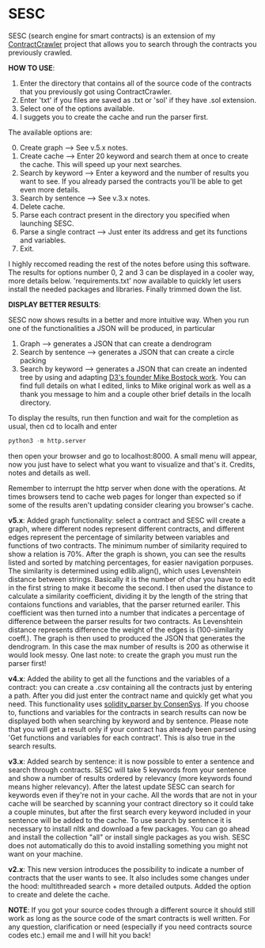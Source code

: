 # SESC
SESC (search engine for smart contracts) is an extension of my [ContractCrawler](https://github.com/fabritrv/ContractCrawler) project that allows you to search through the contracts you previously crawled.


**HOW TO USE**:
1. Enter the directory that contains all of the source code of the contracts that you previously got using ContractCrawler.
2. Enter 'txt' if you files are saved as .txt or 'sol' if they have .sol extension.
3. Select one of the options available.
4. I suggets you to create the cache and run the parser first.

The available options are:

0. Create graph --> See v.5.x notes.
1. Create cache --> Enter 20 keyword and search them at once to create the cache. This will speed up your next searches.
2. Search by keyword --> Enter a keyword and the number of results you want to see. If you already parsed the contracts you'll be able to get even more details.
3. Search by sentence --> See v.3.x notes.
4. Delete cache.
5. Parse each contract present in the directory you specified when launching SESC.
6. Parse a single contract --> Just enter its address and get its functions and variables.
7. Exit.


I highly reccomed reading the rest of the notes before using this software.
The results for options number 0, 2 and 3 can be displayed in a cooler way, more details below.
'requirements.txt' now available to quickly let users install the needed packages and libraries. Finally trimmed down the list.



**DISPLAY BETTER RESULTS**:

SESC now shows results in a better and more intuitive way. When you run one of the functionalities a JSON will be produced, in particular
1. Graph --> generates a JSON that can create a dendrogram
2. Search by sentence --> generates a JSON that can create a circle packing
3. Search by keyword --> generates a JSON that can create an indented tree
by using and adapting [D3's founder Mike Bostock work](https://observablehq.com/@mbostock). You can find full details on what I edited, links to Mike original work as well as a thank you message to him and a couple other brief details in the localh directory.

To display the results, run then function and wait for the completion as usual, then cd to localh and enter 
```python
python3 -m http.server
```
then open your browser and go to localhost:8000. A small menu will appear, now you just have to select what you want to visualize and that's it. Credits, notes and details as well.

Remember to interrupt the http server when done with the operations. At times browsers tend to cache web pages for longer than expected so if some of the results aren't updating consider clearing you browser's cache.



**v5.x**:
Added graph functionality: select a contract and SESC will create a graph, where different nodes represent different contracts, and different edges represent the percentage of similarity between variables and functions of two contracts.
The minimum number of similarity required to show a relation is 70%.
After the graph is shown, you can see the results listed and sorted by matching percentages, for easier navigation porpuses.
The similarity is determined using edlib.align(), which uses Levenshtein distance between strings. Basically it is the number of char you have to edit in the first string to make it become the second.
I then used the distance to calculate a similarity coefficient, dividing it by the length of the string that contaions functions and variables, that the parser returned eariler. This coefficient was then turned into a number that indicates a percentage of difference between the parser results for two contracts.
As Levenshtein distance represents difference the weight of the edges is (100-similarity coeff.).
The graph is then used to produced the JSON that generates the dendrogram. In this case the max number of results is 200 as otherwise it would look messy.
One last note: to create the graph you must run the parser first!


**v4.x**:
Added the ability to get all the functions and the variables of a contract: you can create a .csv containing all the contracts just by entering a path. After you did just enter the contract name and quickly get what you need. This functionality uses [solidity_parser by ConsenSys](https://github.com/ConsenSys/python-solidity-parser).
If you choose to, functions and variables for the contracts in search results can now be displayed both when searching by keyword and by sentence.
Please note that you will get a result only if your contract has already been parsed using 'Get functions and variables for each contract'. This is also true in the search results.


**v3.x**:
Added search by sentence: it is now possible to enter a sentence and search through contracts. SESC will take 5 keywords from your sentence and show a number of results ordered by relevancy (more keywords found means higher relevancy). After the latest update SESC can search for keywords even if they're not in your cache. All the words that are not in your cache will be searched by scanning your contract directory so it could take a couple minutes, but after the first search every keyword included in your sentence will be added to the cache.
To use search by sentence it is necessary to install nltk and download a few packages. You can go ahead and install the collection "all" or install single packages as you wish. SESC does not automatically do this to avoid installing something you might not want on your machine.


**v2.x**:
This new version introduces the possibility to indicate a number of contracts that the user wants to see. It also includes some changes under the hood: multithreaded search + more detailed outputs.
Added the option to create and delete the cache.


**NOTE**:
If you got your source codes through a different source it should still work as long as the source code of the smart contracts is well written.
For any question, clarification or need (especially if you need contracts source codes etc.) email me and I will hit you back!